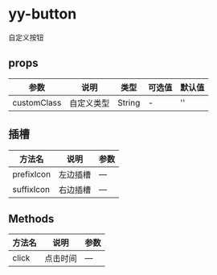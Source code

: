 # yy-button

自定义按钮

## props

 | 参数 | 说明 | 类型 | 可选值 | 默认值 |
 | ---- | ---- | ---- | ---- | ---- |
 | customClass | 自定义类型 | String | - | '' |

 ## 插槽

 | 方法名	 | 说明	 | 参数 |
 | ---- | ---- | ---- |
 | prefixIcon | 左边插槽 | — |
 | suffixIcon | 右边插槽 | — |

## Methods

 | 方法名	 | 说明	 | 参数 |
 | ---- | ---- | ---- |
 | click | 点击时间 | — |
